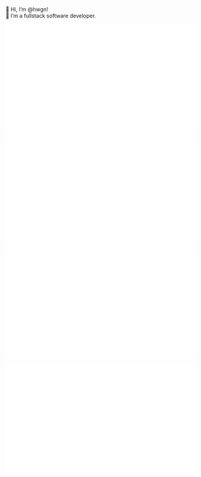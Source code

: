 👋 Hi, I’m @hwgn!    
🌱 I’m a fullstack software developer.

![](https://raw.githubusercontent.com/hwgn/github-stats/master/generated/overview.svg#gh-dark-mode-only)
![](https://raw.githubusercontent.com/hwgn/github-stats/master/generated/overview.svg#gh-light-mode-only)
![](https://raw.githubusercontent.com/hwgn/github-stats/master/generated/languages.svg#gh-dark-mode-only)
![](https://raw.githubusercontent.com/hwgn/github-stats/master/generated/languages.svg#gh-light-mode-only)

<!---
- 👋 Hi, I’m @pxnt
- 👀 I’m interested in ...
- 🌱 I’m currently learning ...
- 💞️ I’m looking to collaborate on ...
- 📫 How to reach me ...

pxnt/pxnt is a ✨ special ✨ repository because its `README.md` (this file) appears on your GitHub profile.
You can click the Preview link to take a look at your changes.
--->
